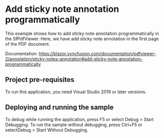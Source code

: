 # Add sticky note annotation programmatically
This example shows how to add sticky note annotation programmatically in the SfPdfViewer. Here, we have add sticky note annotation in the first page of the PDF document.

Documentation: https://blazor.syncfusion.com/documentation/pdfviewer-2/annotation/sticky-notes-annotation#add-sticky-note-annotation-programmatically

## Project pre-requisites
To run this application, you need Visual Studio 2019 or later versions.

## Deploying and running the sample
To debug while running the application, press F5 or select Debug > Start Debugging. To run the sample without debugging, press Ctrl+F5 or selectDebug > Start Without Debugging.